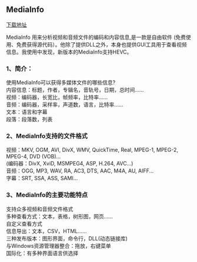 ## MediaInfo

[下载地址](http://sourceforge.net/projects/mediainfo/files/binary/mediainfo-gui/)

MediaInfo 用来分析视频和音频文件的编码和内容信息,是一款是自由软件 (免费使用、免费获得源代码）。他除了提供DLL之外，本身也提供GUI工具用于查看视频信息。我使用中发现，新版本的MediaInfo支持HEVC。

### 1、简介：

使用MediaInfo可以获得多媒体文件的哪些信息?         
内容信息：标题，作者，专辑名，音轨号，日期，总时间……          
视频：编码器，长宽比，帧频率，比特率……          
音频：编码器，采样率，声道数，语言，比特率……        
文本：语言和字幕          
段落：段落数，列表        

### 2、MediaInfo支持的文件格式 
视频：MKV, OGM, AVI, DivX, WMV, QuickTime, Real, MPEG-1, MPEG-2, MPEG-4, DVD (VOB)...         
(编码器：DivX, XviD, MSMPEG4, ASP, H.264, AVC...)         
音频：OGG, MP3, WAV, RA, AC3, DTS, AAC, M4A, AU, AIFF...       
字幕：SRT, SSA, ASS, SAMI...         

### 3、MediaInfo的主要功能特点
支持众多视频和音频文件格式        
多种查看方式：文本，表格，树形图，网页……         
自定义查看方式        
信息导出：文本，CSV，HTML……        
三种发布版本：图形界面，命令行，DLL(动态链接库)         
与Windows资源管理器整合：拖放，右键菜单         
国际化：有多种界面语言供选择      